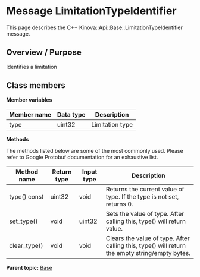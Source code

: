 # Message LimitationTypeIdentifier

This page describes the C++ Kinova::Api::Base::LimitationTypeIdentifier message.

## Overview / Purpose

Identifies a limitation

## Class members

 **Member variables** 

|Member name|Data type|Description|
|-----------|---------|-----------|
|type|uint32|Limitation type|

 **Methods** 

The methods listed below are some of the most commonly used. Please refer to Google Protobuf documentation for an exhaustive list.

|Method name|Return type|Input type|Description|
|-----------|-----------|----------|-----------|
|type\(\) const|uint32|void|Returns the current value of type. If the type is not set, returns 0.|
|set\_type\(\)|void|uint32|Sets the value of type. After calling this, type\(\) will return value.|
|clear\_type\(\)|void|void|Clears the value of type. After calling this, type\(\) will return the empty string/empty bytes.|

**Parent topic:** [Base](../references/summary_Base.md)

